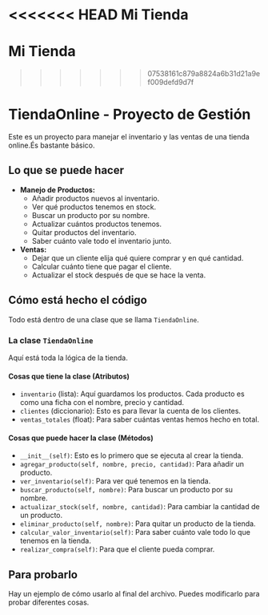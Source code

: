 <<<<<<< HEAD
Mi Tienda
=======
# Mi Tienda

>>>>>>> 07538161c879a8824a6b31d21a9ef009defd9d7f
# TiendaOnline - Proyecto de Gestión

Este es un proyecto para manejar el inventario y las ventas de una tienda online.És bastante básico.

## Lo que se puede hacer

* **Manejo de Productos:**
    * Añadir productos nuevos al inventario.
    * Ver qué productos tenemos en stock.
    * Buscar un producto por su nombre.
    * Actualizar cuántos productos tenemos.
    * Quitar productos del inventario.
    * Saber cuánto vale todo el inventario junto.
* **Ventas:**
    * Dejar que un cliente elija qué quiere comprar y en qué cantidad.
    * Calcular cuánto tiene que pagar el cliente.
    * Actualizar el stock después de que se hace la venta.

## Cómo está hecho el código

Todo está dentro de una clase que se llama `TiendaOnline`.

### La clase `TiendaOnline`

Aquí está toda la lógica de la tienda.

#### Cosas que tiene la clase (Atributos)

* `inventario` (lista): Aquí guardamos los productos. Cada producto es como una ficha con el nombre, precio y cantidad.
* `clientes` (diccionario): Esto es para llevar la cuenta de los clientes.
* `ventas_totales` (float): Para saber cuántas ventas hemos hecho en total.

#### Cosas que puede hacer la clase (Métodos)

* `__init__(self)`: Esto es lo primero que se ejecuta al crear la tienda.
* `agregar_producto(self, nombre, precio, cantidad)`: Para añadir un producto.
* `ver_inventario(self)`: Para ver qué tenemos en la tienda.
* `buscar_producto(self, nombre)`: Para buscar un producto por su nombre.
* `actualizar_stock(self, nombre, cantidad)`: Para cambiar la cantidad de un producto.
* `eliminar_producto(self, nombre)`: Para quitar un producto de la tienda.
* `calcular_valor_inventario(self)`: Para saber cuánto vale todo lo que tenemos en la tienda.
* `realizar_compra(self)`: Para que el cliente pueda comprar.


## Para probarlo

Hay un ejemplo de cómo usarlo al final del archivo. Puedes modificarlo para probar diferentes cosas.


